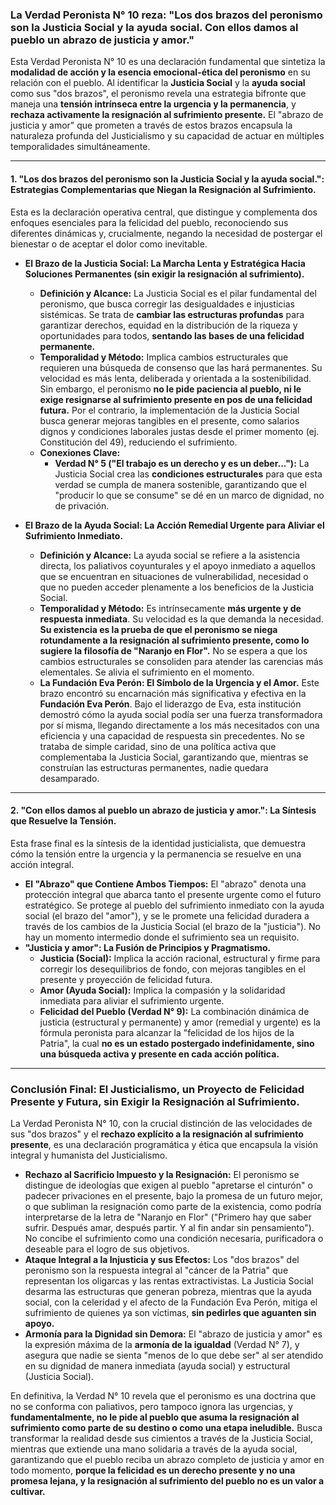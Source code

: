 ### **La Verdad Peronista N° 10 reza: "Los dos brazos del peronismo son la Justicia Social y la ayuda social. Con ellos damos al pueblo un abrazo de justicia y amor."**

Esta Verdad Peronista N° 10 es una declaración fundamental que sintetiza la **modalidad de acción y la esencia emocional-ética del peronismo** en su relación con el pueblo. Al identificar la **Justicia Social** y la **ayuda social** como sus "dos brazos", el peronismo revela una estrategia bifronte que maneja una **tensión intrínseca entre la urgencia y la permanencia**, y **rechaza activamente la resignación al sufrimiento presente.** El "abrazo de justicia y amor" que prometen a través de estos brazos encapsula la naturaleza profunda del Justicialismo y su capacidad de actuar en múltiples temporalidades simultáneamente.

---

#### **1. "Los dos brazos del peronismo son la Justicia Social y la ayuda social.": Estrategias Complementarias que Niegan la Resignación al Sufrimiento.**

Esta es la declaración operativa central, que distingue y complementa dos enfoques esenciales para la felicidad del pueblo, reconociendo sus diferentes dinámicas y, crucialmente, negando la necesidad de postergar el bienestar o de aceptar el dolor como inevitable.

*   **El Brazo de la Justicia Social: La Marcha Lenta y Estratégica Hacia Soluciones Permanentes (sin exigir la resignación al sufrimiento).**
    *   **Definición y Alcance:** La Justicia Social es el pilar fundamental del peronismo, que busca corregir las desigualdades e injusticias sistémicas. Se trata de **cambiar las estructuras profundas** para garantizar derechos, equidad en la distribución de la riqueza y oportunidades para todos, **sentando las bases de una felicidad permanente.**
    *   **Temporalidad y Método:** Implica cambios estructurales que requieren una búsqueda de consenso que las hará permanentes. Su velocidad es más lenta, deliberada y orientada a la sostenibilidad. Sin embargo, el peronismo **no le pide paciencia al pueblo, ni le exige resignarse al sufrimiento presente en pos de una felicidad futura.** Por el contrario, la implementación de la Justicia Social busca generar mejoras tangibles en el presente, como salarios dignos y condiciones laborales justas desde el primer momento (ej. Constitución del 49), reduciendo el sufrimiento.
    *   **Conexiones Clave:**
        *   **Verdad N° 5 ("El trabajo es un derecho y es un deber..."):** La Justicia Social crea las **condiciones estructurales** para que esta verdad se cumpla de manera sostenible, garantizando que el "producir lo que se consume" se dé en un marco de dignidad, no de privación.

*   **El Brazo de la Ayuda Social: La Acción Remedial Urgente para Aliviar el Sufrimiento Inmediato.**
    *   **Definición y Alcance:** La ayuda social se refiere a la asistencia directa, los paliativos coyunturales y el apoyo inmediato a aquellos que se encuentran en situaciones de vulnerabilidad, necesidad o que no pueden acceder plenamente a los beneficios de la Justicia Social.
    *   **Temporalidad y Método:** Es intrínsecamente **más urgente y de respuesta inmediata**. Su velocidad es la que demanda la necesidad. **Su existencia es la prueba de que el peronismo se niega rotundamente a la resignación al sufrimiento presente, como lo sugiere la filosofía de "Naranjo en Flor".** No se espera a que los cambios estructurales se consoliden para atender las carencias más elementales. Se alivia el sufrimiento en el momento.
    *   **La Fundación Eva Perón: El Símbolo de la Urgencia y el Amor.** Este brazo encontró su encarnación más significativa y efectiva en la **Fundación Eva Perón**. Bajo el liderazgo de Eva, esta institución demostró cómo la ayuda social podía ser una fuerza transformadora por sí misma, llegando directamente a los más necesitados con una eficiencia y una capacidad de respuesta sin precedentes. No se trataba de simple caridad, sino de una política activa que complementaba la Justicia Social, garantizando que, mientras se construían las estructuras permanentes, nadie quedara desamparado.

---

#### **2. "Con ellos damos al pueblo un abrazo de justicia y amor.": La Síntesis que Resuelve la Tensión.**

Esta frase final es la síntesis de la identidad justicialista, que demuestra cómo la tensión entre la urgencia y la permanencia se resuelve en una acción integral.

*   **El "Abrazo" que Contiene Ambos Tiempos:** El "abrazo" denota una protección integral que abarca tanto el presente urgente como el futuro estratégico. Se protege al pueblo del sufrimiento inmediato con la ayuda social (el brazo del "amor"), y se le promete una felicidad duradera a través de los cambios de la Justicia Social (el brazo de la "justicia"). No hay un momento intermedio donde el sufrimiento sea un requisito.
*   **"Justicia y amor": La Fusión de Principios y Pragmatismo.**
    *   **Justicia (Social):** Implica la acción racional, estructural y firme para corregir los desequilibrios de fondo, con mejoras tangibles en el presente y proyección de felicidad futura.
    *   **Amor (Ayuda Social):** Implica la compasión y la solidaridad inmediata para aliviar el sufrimiento urgente.
    *   **Felicidad del Pueblo (Verdad N° 9):** La combinación dinámica de justicia (estructural y permanente) y amor (remedial y urgente) es la fórmula peronista para alcanzar la "felicidad de los hijos de la Patria", la cual **no es un estado postergado indefinidamente, sino una búsqueda activa y presente en cada acción política.**

---

### **Conclusión Final: El Justicialismo, un Proyecto de Felicidad Presente y Futura, sin Exigir la Resignación al Sufrimiento.**

La Verdad Peronista N° 10, con la crucial distinción de las velocidades de sus "dos brazos" y el **rechazo explícito a la resignación al sufrimiento presente**, es una declaración programática y ética que encapsula la visión integral y humanista del Justicialismo.

*   **Rechazo al Sacrificio Impuesto y la Resignación:** El peronismo se distingue de ideologías que exigen al pueblo "apretarse el cinturón" o padecer privaciones en el presente, bajo la promesa de un futuro mejor, o que subliman la resignación como parte de la existencia, como podría interpretarse de la letra de "Naranjo en Flor" ("Primero hay que saber sufrir. Después amar, después partir. Y al fin andar sin pensamiento"). No concibe el sufrimiento como una condición necesaria, purificadora o deseable para el logro de sus objetivos.
*   **Ataque Integral a la Injusticia y sus Efectos:** Los "dos brazos" del peronismo son la respuesta integral al "cáncer de la Patria" que representan los oligarcas y las rentas extractivistas. La Justicia Social desarma las estructuras que generan pobreza, mientras que la ayuda social, con la celeridad y el afecto de la Fundación Eva Perón, mitiga el sufrimiento de quienes ya son víctimas, **sin pedirles que aguanten sin apoyo.**
*   **Armonía para la Dignidad sin Demora:** El "abrazo de justicia y amor" es la expresión máxima de la **armonía de la igualdad** (Verdad N° 7), y asegura que nadie se sienta "menos de lo que debe ser" al ser atendido en su dignidad de manera inmediata (ayuda social) y estructural (Justicia Social).

En definitiva, la Verdad N° 10 revela que el peronismo es una doctrina que no se conforma con paliativos, pero tampoco ignora las urgencias, y **fundamentalmente, no le pide al pueblo que asuma la resignación al sufrimiento como parte de su destino o como una etapa ineludible.** Busca transformar la realidad desde sus cimientos a través de la Justicia Social, mientras que extiende una mano solidaria a través de la ayuda social, garantizando que el pueblo reciba un abrazo completo de justicia y amor en todo momento, **porque la felicidad es un derecho presente y no una promesa lejana, y la resignación al sufrimiento del pueblo no es un valor a cultivar.**
